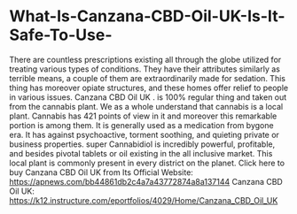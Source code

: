 # What-Is-Canzana-CBD-Oil-UK-Is-It-Safe-To-Use-
There are countless prescriptions existing all through the globe utilized for treating various types of conditions. They have their attributes similarly as terrible means, a couple of them are extraordinarily made for sedation. This thing has moreover opiate structures, and these homes offer relief to people in various issues. Canzana CBD Oil UK . is 100% regular thing and taken out from the cannabis plant. We as a whole understand that cannabis is a local plant. Cannabis has 421 points of view in it and moreover this remarkable portion is among them. It is generally used as a medication from bygone era. It has against psychoactive, torment soothing, and quieting private or business properties. super Cannabidiol is incredibly powerful, profitable, and besides pivotal tablets or oil existing in the all inclusive market. This local plant is commonly present in every district on the planet. Click here to buy Canzana CBD Oil UK from Its Official Website: https://apnews.com/bb44861db2c4a7a43772874a8a137144  Canzana CBD Oil UK: https://k12.instructure.com/eportfolios/4029/Home/Canzana_CBD_Oil_UK
